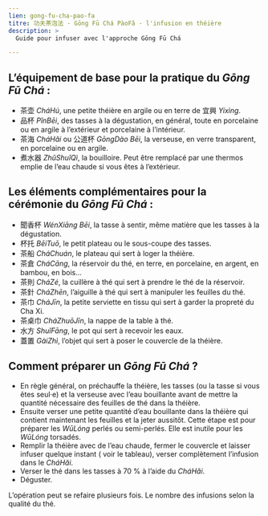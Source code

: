 ```yaml
---
lien: gong-fu-cha-pao-fa
titre: 功夫茶泡法 - Gōng Fū Chá PàoFǎ - l'infusion en théière
description: >
  Guide pour infuser avec l'approche Gōng Fū Chá

---
```


## L’équipement de base pour la pratique du _Gōng Fū Chá_ :

- 茶壶 _CháHú_, une petite théière en argile ou en terre de 宜興 _Yíxìng_.
- 品杯 _PǐnBēi_, des tasses à la dégustation, en général, toute en porcelaine ou en argile à l’extérieur et porcelaine à l’intérieur. 
- 茶海 _CháHǎi_ ou 公道杯 _GōngDào Bēi_, la verseuse, en verre transparent, en porcelaine ou en argile.
- 煮水器 _ZhǔShuǐQì_, la bouilloire. Peut être remplacé  par une thermos emplie de l’eau chaude si vous êtes à l’extérieur.

## Les éléments complémentaires pour la cérémonie du _Gōng Fū Chá_ :

- 聞香杯 _WénXiāng Bēi_, la tasse à sentir, même matière que les tasses à la dégustation. 
- 杯托 _BēiTuō_, le petit plateau ou le sous-coupe des tasses.
- 茶船 _CháChuán_, le plateau qui sert à loger la théière.
- 茶倉 _CháCāng_, la réservoir du thé, en terre, en porcelaine, en argent, en bambou, en bois...
- 茶則 _CháZé_, la cuillère à thé qui sert à prendre le thé de la réservoir.
- 茶針 _CháZhēn_, l’aiguille à thé qui sert à manipuler les feuilles du thé.
- 茶巾 _CháJīn_, la petite serviette en tissu qui sert à garder la propreté du Cha Xi.
- 茶桌巾 _CháZhuōJīn_, la nappe de la table à thé.
- 水方 _ShuǐFāng_, le pot qui sert à recevoir les eaux.
- 蓋置 _GàiZhì_, l’objet qui sert à poser le couvercle de la théière.

## Comment préparer un _Gōng Fū Chá_ ?

- En règle général, on préchauffe la théière, les tasses (ou la tasse si vous êtes seul·e) et la verseuse avec l’eau bouillante avant de mettre la quantité nécessaire des feuilles de thé dans la théière. 
- Ensuite verser une petite quantité d’eau bouillante dans la théière qui contient maintenant les feuilles et la jeter aussitôt. Cette étape est pour préparer les _WūLóng_ perlés ou semi-perlés. Elle est inutile pour les _WūLóng_ torsadés. 
- Remplir la théière avec de l’eau chaude, fermer le couvercle et laisser infuser quelque instant ( voir le tableau), verser complètement l’infusion dans le _CháHǎi_.
- Verser le thé dans les tasses à 70 % à l’aide du _CháHǎi_. 
- Déguster.

L’opération peut se refaire plusieurs fois. Le nombre des infusions selon la qualité du thé.
